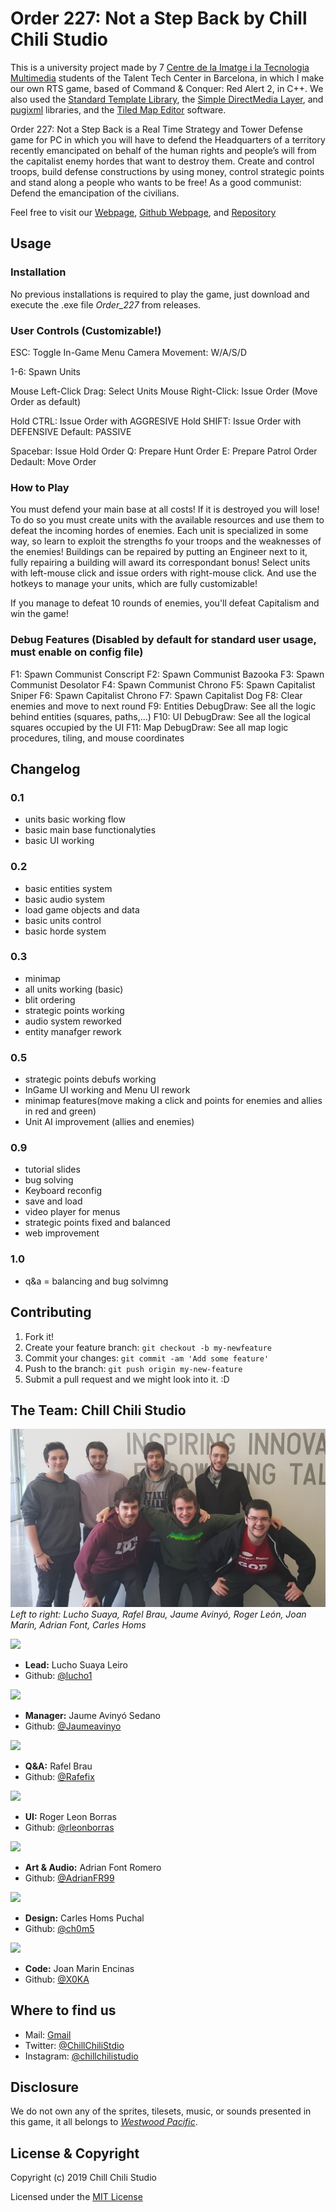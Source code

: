 ﻿# Order 227: Not a Step Back by Chill Chili Studio

This is a university project made by 7 [Centre de la Imatge i la Tecnologia Multimedia](https://www.citm.upc.edu/ing/) students of the Talent Tech Center in Barcelona, in which I make our own RTS game, based of Command & Conquer: Red Alert 2, in C++. We also used the [Standard Template Library](https://en.wikipedia.org/wiki/Standard_Template_Library), the [Simple DirectMedia Layer](https://www.libsdl.org/), and [pugixml](https://pugixml.org/) libraries, and the [Tiled Map Editor](https://www.mapeditor.org/) software.

Order 227: Not a Step Back is a Real Time Strategy and Tower Defense game for PC in which you will have to defend the Headquarters of a territory recently emancipated on behalf of the human rights and people’s will from the capitalist enemy hordes that want to destroy them. Create and control troops, build defense constructions by using money, control strategic points and stand along a people who wants to be free! As a good communist: Defend the emancipation of the civilians.

Feel free to visit our [Webpage](https://rafelbrau03.wixsite.com/website-1), [Github Webpage](https://chillchilistudio.github.io/Order_227/), and [Repository](https://github.com/ChillChiliStudio/Order_227)

## Usage
### Installation
No previous installations is required to play the game, just download and execute the .exe file *Order_227* from releases.

### User Controls (Customizable!)
ESC: Toggle In-Game Menu
Camera Movement: W/A/S/D

1-6: Spawn Units

Mouse Left-Click Drag: Select Units
Mouse Right-Click: Issue Order (Move Order as default)

Hold CTRL: Issue Order with AGGRESIVE
Hold SHIFT: Issue Order with DEFENSIVE
Default: PASSIVE

Spacebar: Issue Hold Order
Q: Prepare Hunt Order
E: Prepare Patrol Order
Dedault: Move Order

### How to Play
You must defend your main base at all costs! If it is destroyed you will lose! To do so you must create units with the available resources and use them to defeat the incoming hordes of enemies. Each unit is specialized in some way, so learn to exploit the strengths fo your troops and the weaknesses of the enemies! Buildings can be repaired by putting an Engineer next to it, fully repairing a building will award its correspondant bonus! Select units with left-mouse click and issue orders with right-mouse click. And use the hotkeys to manage your units, which are fully customizable!

If you manage to defeat 10 rounds of enemies, you'll defeat Capitalism and win the game!

### Debug Features (Disabled by default for standard user usage, must enable on config file)
F1: Spawn Communist Conscript
F2: Spawn Communist Bazooka
F3: Spawn Communist Desolator
F4: Spawn Communist Chrono
F5: Spawn Capitalist Sniper
F6: Spawn Capitalist Chrono
F7: Spawn Capitalist Dog
F8: Clear enemies and move to next round
F9: Entities DebugDraw: See all the logic behind entities (squares, paths,...)
F10: UI DebugDraw: See all the logical squares occupied by the UI
F11: Map DebugDraw: See all map logic procedures, tiling, and mouse coordinates

## Changelog
### 0.1
* units basic working flow
* basic main base functionalyties
* basic UI working

### 0.2
* basic entities system
* basic audio system
* load game objects and data
* basic units control
* basic horde system

### 0.3
* minimap
* all units working (basic)
* blit ordering
* strategic points working
* audio system reworked
* entity manafger rework

### 0.5
* strategic points debufs working
* InGame UI working and Menu UI rework
* minimap features(move making a click and points for enemies and allies in red and green)
* Unit AI improvement (allies and enemies)

### 0.9
* tutorial slides
* bug solving
* Keyboard reconfig
* save and load
* video player for menus
* strategic points fixed and balanced
* web improvement

### 1.0
* q&a = balancing and bug solvimng

## Contributing
1. Fork it!
2. Create your feature branch: `git checkout -b my-newfeature`
3. Commit your changes: `git commit -am 'Add some
feature'`
4. Push to the branch: `git push origin my-new-feature`
5. Submit a pull request and we might look into it. :D

## The Team: Chill Chili Studio
![The Team](https://raw.githubusercontent.com/ChillChiliStudio/Order227/gh-pages/Graphic%20Resources/Members%20Fotos/team_photo.png)
*Left to right: Lucho Suaya, Rafel Brau, Jaume Avinyó, Roger León, Joan Marín, Adrian Font, Carles Homs*

![](https://raw.githubusercontent.com/ChillChiliStudio/Order_227/gh-pages/Graphic%20Resources/Members%20Fotos/Lucho.png)
* **Lead:** Lucho Suaya Leiro
*  Github: [@lucho1](https://github.com/lucho1)

![](https://raw.githubusercontent.com/ChillChiliStudio/Order_227/gh-pages/Graphic%20Resources/Members%20Fotos/James.png)
* **Manager:** Jaume Avinyó Sedano
*  Github: [@Jaumeavinyo](https://github.com/Jaumeavinyo)

![](https://raw.githubusercontent.com/ChillChiliStudio/Order_227/gh-pages/Graphic%20Resources/Members%20Fotos/Rafel.png)
* **Q&A:** Rafel Brau
*  Github: [@Rafefix](https://github.com/Rafefix) 

![](https://raw.githubusercontent.com/ChillChiliStudio/Order_227/gh-pages/Graphic%20Resources/Members%20Fotos/Ruier.png)
* **UI:** Roger Leon Borras
*  Github: [@rleonborras](https://github.com/rleonborras) 

![](https://raw.githubusercontent.com/ChillChiliStudio/Order_227/gh-pages/Graphic%20Resources/Members%20Fotos/andriang.png)
* **Art & Audio:** Adrian Font Romero
*  Github: [@AdrianFR99](https://github.com/AdrianFR99)

![](https://raw.githubusercontent.com/ChillChiliStudio/Order_227/gh-pages/Graphic%20Resources/Members%20Fotos/KRLS.png)
* **Design:** Carles Homs Puchal
*  Github: [@ch0m5](https://github.com/ch0m5)

![](https://raw.githubusercontent.com/ChillChiliStudio/Order_227/gh-pages/Graphic%20Resources/Members%20Fotos/Joan.png)
* **Code:** Joan Marin Encinas
*  Github: [@X0KA](https://github.com/X0KA)

## Where to find us
* Mail: [Gmail](chillchilistudios@gmail.com)
* Twitter: [@ChillChiliStdio](https://twitter.com/ChillChiliStdio)
* Instagram: [@chillchilistudio](https://www.instagram.com/chillchilistudio/)

## Disclosure
We do not own any of the sprites, tilesets, music, or sounds presented in this game, it all belongs to *[Westwood Pacific](https://en.wikipedia.org/wiki/EA_Pacific)*.

## License & Copyright 

Copyright (c) 2019 Chill Chili Studio

Licensed under the [MIT License](LICENSE.txt)
